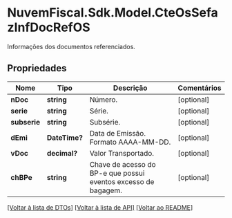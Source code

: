# NuvemFiscal.Sdk.Model.CteOsSefazInfDocRefOS
Informações dos documentos referenciados.

## Propriedades

Nome | Tipo | Descrição | Comentários
------------ | ------------- | ------------- | -------------
**nDoc** | **string** | Número. | [optional] 
**serie** | **string** | Série. | [optional] 
**subserie** | **string** | Subsérie. | [optional] 
**dEmi** | **DateTime?** | Data de Emissão.  Formato AAAA-MM-DD. | [optional] 
**vDoc** | **decimal?** | Valor Transportado. | [optional] 
**chBPe** | **string** | Chave de acesso do BP-e que possui eventos excesso de bagagem. | [optional] 

[[Voltar à lista de DTOs]](../README.md#documentation-for-models) [[Voltar à lista de API]](../README.md#documentation-for-api-endpoints) [[Voltar ao README]](../README.md)

